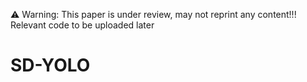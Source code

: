 ⚠ Warning: This paper is under review, may not reprint any content!!!
Relevant code to be uploaded later
# SD-YOLO
